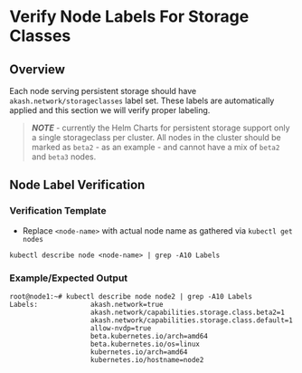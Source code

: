 # Verify Node Labels For Storage Classes

## Overview

Each node serving persistent storage should have `akash.network/storageclasses` label set.  These labels are automatically applied and this section we will verify proper labeling.

> _**NOTE**_ - currently the Helm Charts for persistent storage support only a single storageclass per cluster.  All nodes in the cluster should be marked as `beta2` - as an example - and cannot have a mix of `beta2` and `beta3` nodes.



## Node Label Verification

### Verification Template

* Replace `<node-name>` with actual node name as gathered via `kubectl get nodes`

```
kubectl describe node <node-name> | grep -A10 Labels
```

### Example/Expected Output

```
root@node1:~# kubectl describe node node2 | grep -A10 Labels
Labels:             akash.network=true
                    akash.network/capabilities.storage.class.beta2=1
                    akash.network/capabilities.storage.class.default=1
                    allow-nvdp=true
                    beta.kubernetes.io/arch=amd64
                    beta.kubernetes.io/os=linux
                    kubernetes.io/arch=amd64
                    kubernetes.io/hostname=node2
```

